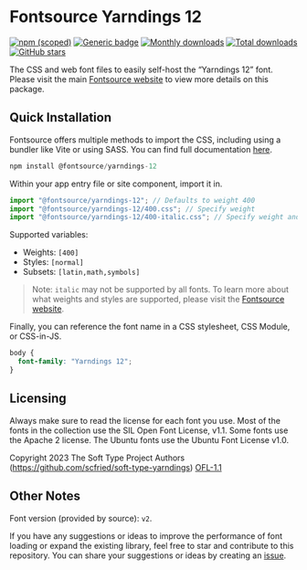 # Fontsource Yarndings 12

[![npm (scoped)](https://img.shields.io/npm/v/@fontsource/yarndings-12?color=brightgreen)](https://www.npmjs.com/package/@fontsource/yarndings-12) [![Generic badge](https://img.shields.io/badge/fontsource-passing-brightgreen)](https://github.com/fontsource/fontsource) [![Monthly downloads](https://badgen.net/npm/dm/@fontsource/yarndings-12)](https://github.com/fontsource/fontsource) [![Total downloads](https://badgen.net/npm/dt/@fontsource/yarndings-12)](https://github.com/fontsource/fontsource) [![GitHub stars](https://img.shields.io/github/stars/fontsource/fontsource.svg?style=social&label=Star)](https://github.com/fontsource/fontsource/stargazers)

The CSS and web font files to easily self-host the “Yarndings 12” font. Please visit the main [Fontsource website](https://fontsource.org/fonts/yarndings-12) to view more details on this package.

## Quick Installation

Fontsource offers multiple methods to import the CSS, including using a bundler like Vite or using SASS. You can find full documentation [here](https://fontsource.org/docs/getting-started/introduction).

```javascript
npm install @fontsource/yarndings-12
```

Within your app entry file or site component, import it in.

```javascript
import "@fontsource/yarndings-12"; // Defaults to weight 400
import "@fontsource/yarndings-12/400.css"; // Specify weight
import "@fontsource/yarndings-12/400-italic.css"; // Specify weight and style
```

Supported variables:
- Weights: `[400]`
- Styles: `[normal]`
- Subsets: `[latin,math,symbols]`

> Note: `italic` may not be supported by all fonts. To learn more about what weights and styles are supported, please visit the [Fontsource website](https://fontsource.org/fonts/yarndings-12).

Finally, you can reference the font name in a CSS stylesheet, CSS Module, or CSS-in-JS.

```css
body {
  font-family: "Yarndings 12";
}
```

## Licensing
Always make sure to read the license for each font you use. Most of the fonts in the collection use the SIL Open Font License, v1.1. Some fonts use the Apache 2 license. The Ubuntu fonts use the Ubuntu Font License v1.0.

Copyright 2023 The Soft Type Project Authors (https://github.com/scfried/soft-type-yarndings)
[OFL-1.1](https://openfontlicense.org)

## Other Notes
Font version (provided by source): `v2`.

If you have any suggestions or ideas to improve the performance of font loading or expand the existing library, feel free to star and contribute to this repository. You can share your suggestions or ideas by creating an [issue](https://github.com/fontsource/fontsource/issues).